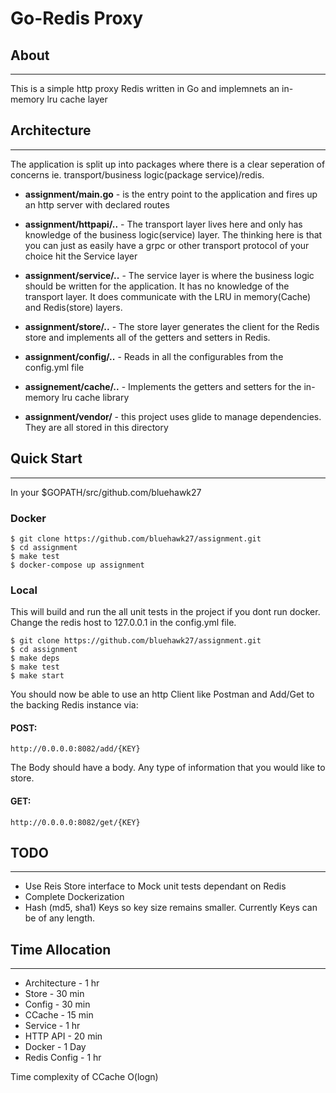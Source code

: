 # Go-Redis Proxy

## About
---

This is a simple http proxy Redis written in Go and implemnets an in-memory lru cache layer

## Architecture
---
The application is split up into packages where there is a clear seperation of concerns ie. transport/business logic(package service)/redis. 

* __assignment/main.go__ - is the entry point to the application and fires up an http server with declared routes

* __assignment/httpapi/..__ - The transport layer lives here and only has knowledge of the business logic(service) layer.  The thinking here is that you can just as easily have a grpc or other transport protocol of your choice hit the Service layer

* __assignment/service/..__ - The service layer is where the business logic should be written for the application.  It has no knowledge of the transport layer.  It does communicate with the LRU in memory(Cache) and Redis(store) layers.

* __assignment/store/..__ - The store layer generates the client for the Redis store and implements all of the getters and setters in Redis.

* __assignment/config/..__ - Reads in all the configurables from the config.yml file

* __assignement/cache/..__  - Implements the getters and setters for the in-memory lru cache library

* __assignment/vendor/__ - this project uses glide to manage dependencies. They are all stored in this directory

## Quick Start
___
In your $GOPATH/src/github.com/bluehawk27

### Docker
   
    $ git clone https://github.com/bluehawk27/assignment.git
    $ cd assignment
    $ make test
    $ docker-compose up assignment

### Local
This will build and run the all unit tests in the project if you dont run docker.  Change the redis host to 127.0.0.1 in the config.yml file.

    $ git clone https://github.com/bluehawk27/assignment.git
    $ cd assignment
    $ make deps
    $ make test
    $ make start


You should now be able to use an http Client like Postman and Add/Get to the backing Redis instance via:

#### POST:

`http://0.0.0.0:8082/add/{KEY}`

The Body should have a body. Any type of information that you would like to store.

#### GET:
`http://0.0.0.0:8082/get/{KEY}`


## TODO
---
* Use Reis Store interface to Mock unit tests dependant on Redis
* Complete Dockerization
* Hash (md5, sha1) Keys so key size remains smaller. Currently Keys can be of any length.


## Time Allocation
---

* Architecture - 1 hr
* Store - 30 min
* Config - 30 min
* CCache - 15 min
* Service - 1 hr
* HTTP API - 20 min
* Docker - 1 Day
* Redis Config - 1 hr

Time complexity of CCache O(logn)
